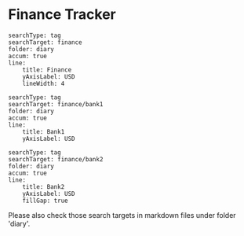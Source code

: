 # Finance Tracker

``` tracker
searchType: tag
searchTarget: finance
folder: diary
accum: true
line:
    title: Finance
    yAxisLabel: USD
    lineWidth: 4
```


``` tracker
searchType: tag
searchTarget: finance/bank1
folder: diary
accum: true
line:
    title: Bank1
    yAxisLabel: USD
```


``` tracker
searchType: tag
searchTarget: finance/bank2
folder: diary
accum: true
line:
    title: Bank2
    yAxisLabel: USD
    fillGap: true
```

Please also check those search targets in markdown files under folder 'diary'.

